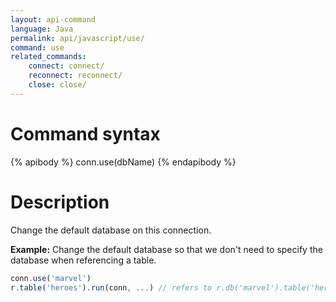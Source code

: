 ```yaml
---
layout: api-command
language: Java
permalink: api/javascript/use/
command: use
related_commands:
    connect: connect/
    reconnect: reconnect/
    close: close/
---
```


# Command syntax #

{% apibody %}
conn.use(dbName)
{% endapibody %}

# Description #

Change the default database on this connection.

__Example:__ Change the default database so that we don't need to
specify the database when referencing a table.

```js
conn.use('marvel')
r.table('heroes').run(conn, ...) // refers to r.db('marvel').table('heroes')
```
